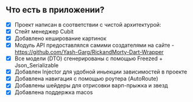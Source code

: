 Что есть в приложении? 
---
- [X] Проект написан в соответствии с чистой архитектурой: <br> 
- [X] Стейт менеджер Cubit
- [X] Добавлено кеширование картинок 
- [X] Модуль API предоставлялся самими создателями на сайте - https://github.com/Yash-Garg/RickandMorty-Dart-Wrapper <br> 
- [X] Все модели (DTO) сгенерированы с помощью Freezed + Json_Serializable
- [X] Добавлен Injector для удобной иньекции зависимостей в проекте
- [X] Добавлена навигация с помощью роутера (AutoRoute)
- [X] Добавлены шейдеры для отрисовки варп-прыжка и звезд 
- [X] Добавлена поддержка macos